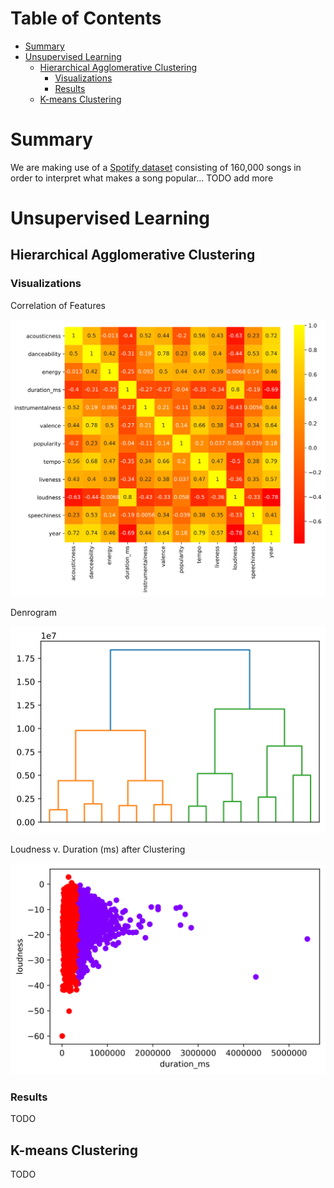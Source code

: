 # Table of Contents

* [Summary](#summary)
* [Unsupervised Learning](#unsupervised-learning)
  * [Hierarchical Agglomerative Clustering](#hierarchical-agglomerative-clustering)
    * [Visualizations](#visualizations)
    * [Results](#results)
  * [K-means Clustering](#k-means-clustering)

# Summary

We are making use of a [Spotify dataset](https://www.kaggle.com/yamaerenay/spotify-dataset-19212020-160k-tracks/tasks?taskId=2173) consisting of 160,000 songs in order to interpret what makes a song popular... TODO add more

# Unsupervised Learning

## Hierarchical Agglomerative Clustering

### Visualizations

Correlation of Features

<img src="img/correlation_heatmap.svg"/>

Denrogram

<img src="img/dendrogram.svg"/>

Loudness v. Duration (ms) after Clustering

<img src="img/hac_clustering.svg"/>

### Results

TODO

## K-means Clustering

TODO

